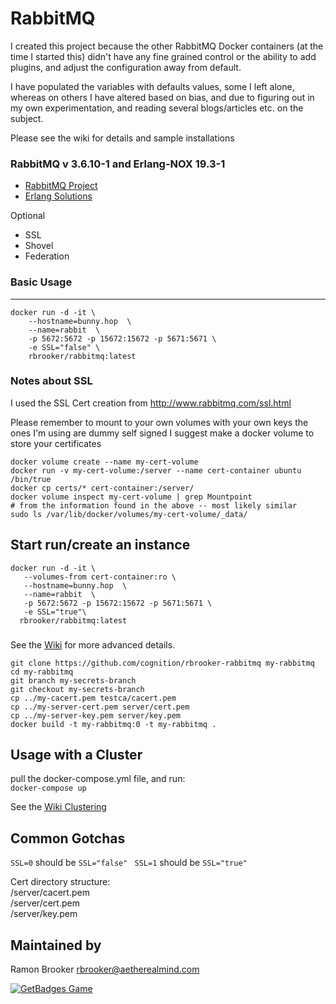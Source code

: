 RabbitMQ
=====================

I created this project because the other RabbitMQ Docker containers (at the time I started this) didn't have any fine grained control or the ability to add plugins, and adjust the configuration away from default. 

I have populated the variables with defaults values, some I left alone, whereas on others I have altered based on bias, and due to figuring out in my own experimentation, and reading several blogs/articles etc. on the subject. 

Please see the wiki for details and sample installations 


### RabbitMQ v 3.6.10-1 and Erlang-NOX 19.3-1
* [RabbitMQ Project](http://www.rabbitmq.com/download.html)
* [Erlang Solutions](https://www.erlang-solutions.com/resources/download.html)

Optional
* SSL
* Shovel
* Federation


### Basic Usage
-----
```
docker run -d -it \
    --hostname=bunny.hop  \
    --name=rabbit  \
    -p 5672:5672 -p 15672:15672 -p 5671:5671 \ 
    -e SSL="false" \
    rbrooker/rabbitmq:latest

```
### Notes about SSL 
I used the SSL Cert creation from http://www.rabbitmq.com/ssl.html

Please remember to mount to your own volumes with your own keys the ones I'm using are dummy self signed
I suggest make a docker volume to store your certificates
```
docker volume create --name my-cert-volume
docker run -v my-cert-volume:/server --name cert-container ubuntu /bin/true 
docker cp certs/* cert-container:/server/ 
docker volume inspect my-cert-volume | grep Mountpoint
# from the information found in the above -- most likely similar
sudo ls /var/lib/docker/volumes/my-cert-volume/_data/
```

## Start run/create an instance 
```
docker run -d -it \
   --volumes-from cert-container:ro \
   --hostname=bunny.hop  \
   --name=rabbit  \
   -p 5672:5672 -p 15672:15672 -p 5671:5671 \ 
   -e SSL="true"\
  rbrooker/rabbitmq:latest
```
###  
See the [Wiki](https://github.com/cognition/rbrooker-rabbitmq/wiki) for more advanced details. 


```
git clone https://github.com/cognition/rbrooker-rabbitmq my-rabbitmq 
cd my-rabbitmq
git branch my-secrets-branch
git checkout my-secrets-branch
cp ../my-cacert.pem testca/cacert.pem
cp ../my-server-cert.pem server/cert.pem
cp ../my-server-key.pem server/key.pem 
docker build -t my-rabbitmq:0 -t my-rabbitmq . 

```


Usage with a Cluster 
---------------------

pull the docker-compose.yml file, and run:  
```docker-compose up ```

See the [Wiki Clustering](https://github.com/cognition/rbrooker-rabbitmq/wiki/Clustering) 



Common Gotchas
---------------

``` SSL=0 ``` should be ```SSL="false" ```
``` SSL=1 ``` should be ```SSL="true" ```

Cert directory structure:     
/server/cacert.pem     
/server/cert.pem    
/server/key.pem   



Maintained by  
-------------

Ramon Brooker <rbrooker@aetherealmind.com>


[![GetBadges Game](https://cognition-rbrooker-rabbitmq.getbadges.io/shield/company/cognition-rbrooker-rabbitmq/user/5992)](https://cognition-rbrooker-rabbitmq.getbadges.io/?ref=shield-player)


 

